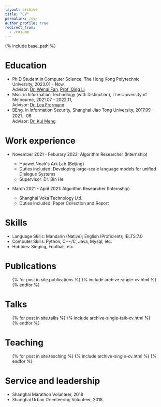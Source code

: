 ```yaml
---
layout: archive
title: "CV"
permalink: /cv/
author_profile: true
redirect_from:
  - /resume
---
```


{% include base_path %}

Education
======
* Ph.D Student in Computer Science, The Hong Kong Polytechnic University, 2023.01 - Now, <br>Advisor: [Dr. Wenqi Fan](https://wenqifan03.github.io/), [Prof. Qing Li](https://www4.comp.polyu.edu.hk/~csqli/)
* Msc. in Information Technology (with Distinction), The University of Melbourne, 2021.07 - 2022.11, <br>Advisor: [Dr. Lea Frermann](https://www.frermann.de/)
* BEng. in Information Security, Shanghai Jiao Tong University, 2017.09 - 2021，06 <br>Advisor: [Dr. Kui Meng](https://infosec.sjtu.edu.cn/DirectoryDetail.aspx?id=144)

Work experience
======
* November 2021 - Feburary 2022: Algorithm Researcher (Internship)
  * Huawei Noah's Ark Lab (Beijing)
  * Duties included: Developing large-scale language models for unified Dialogue Systems
  * Supervisor: Dr. Bin He

* March 2021 - April 2021: Algorithm Researcher (Internship)
  * Shanghai Voka Technology Ltd.
  * Duties included: Paper Collection and Report

  
Skills
======
* Language Skills: Mandarin (Native); English (Proficient); IELTS:7.0
* Computer Skills: Python, C++/C, Java, Mysql, etc.
* Hobbies: Singing, Football, etc.

Publications
======
  <ul>{% for post in site.publications %}
    {% include archive-single-cv.html %}
  {% endfor %}</ul>
  
Talks
======
  <ul>{% for post in site.talks %}
    {% include archive-single-talk-cv.html %}
  {% endfor %}</ul>
  
Teaching
======
  <ul>{% for post in site.teaching %}
    {% include archive-single-cv.html %}
  {% endfor %}</ul>
  
Service and leadership
======
* Shanghai Marathon Volunteer, 2018
* Shanghai Urban Orienteering Volunteer, 2018
